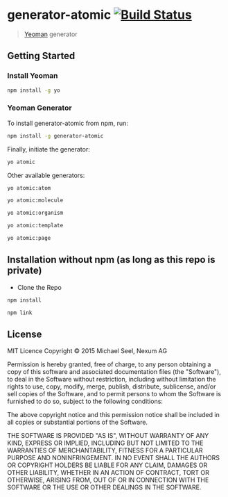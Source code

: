 # generator-atomic [![Build Status](https://secure.travis-ci.org/nexumAG/generator-atomic.png?branch=master)](https://travis-ci.org/nexumAG/generator-atomic)

> [Yeoman](http://yeoman.io) generator


## Getting Started

### Install Yeoman

```bash
npm install -g yo
```

### Yeoman Generator

To install generator-atomic from npm, run:

```bash
npm install -g generator-atomic
```

Finally, initiate the generator:

```bash
yo atomic
```

Other available generators:

```bash
yo atomic:atom
```

```bash
yo atomic:molecule
```

```bash
yo atomic:organism
```

```bash
yo atomic:template
```

```bash
yo atomic:page
```


## Installation without npm (as long as this repo is private)
* Clone the Repo
```bash
npm install
```

```bash
npm link
```


## License

MIT Licence
Copyright © 2015  Michael Seel, Nexum AG

Permission is hereby granted, free of charge, to any person obtaining a copy
of this software and associated documentation files (the "Software"), to deal
in the Software without restriction, including without limitation the rights
to use, copy, modify, merge, publish, distribute, sublicense, and/or sell
copies of the Software, and to permit persons to whom the Software is
furnished to do so, subject to the following conditions:

The above copyright notice and this permission notice shall be included in
all copies or substantial portions of the Software.

THE SOFTWARE IS PROVIDED "AS IS", WITHOUT WARRANTY OF ANY KIND, EXPRESS OR
IMPLIED, INCLUDING BUT NOT LIMITED TO THE WARRANTIES OF MERCHANTABILITY,
FITNESS FOR A PARTICULAR PURPOSE AND NONINFRINGEMENT. IN NO EVENT SHALL THE
AUTHORS OR COPYRIGHT HOLDERS BE LIABLE FOR ANY CLAIM, DAMAGES OR OTHER
LIABILITY, WHETHER IN AN ACTION OF CONTRACT, TORT OR OTHERWISE, ARISING FROM,
OUT OF OR IN CONNECTION WITH THE SOFTWARE OR THE USE OR OTHER DEALINGS IN
THE SOFTWARE.
